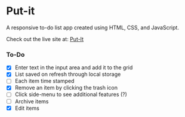 # Put-it
A responsive to-do list app created using HTML, CSS, and JavaScript.

Check out the live site at: [Put-It](https://put-it.netlify.com/)

### To-Do
- [x] Enter text in the input area and add it to the grid
- [x] List saved on refresh through local storage
- [ ] Each item time stamped
- [x] Remove an item by clicking the trash icon
- [ ] Click side-menu to see additional features (?)
- [ ] Archive items
- [x] Edit items
